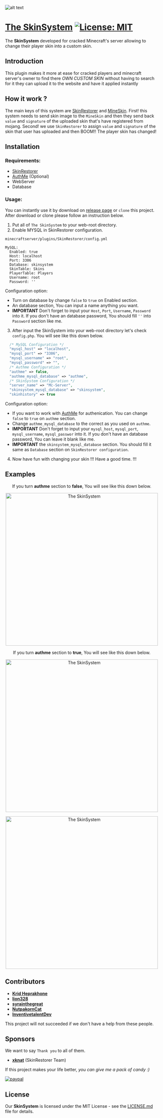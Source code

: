 ![alt text](https://i.imgur.com/pjuawRU.jpg "banner")
# [The SkinSystem](https://github.com/riflowth/SkinSystem) [![License: MIT](https://img.shields.io/badge/License-MIT-green.svg)](https://opensource.org/licenses/MIT)
The **SkinSystem** developed for cracked Minecraft's server allowing to change their player skin into a custom skin.

## Introduction
This plugin makes it more at ease for cracked players and minecraft server's owner to find there *OWN CUSTOM SKIN* without having to search for it they can upload it to the website and have it applied instantly

## How it work ?
The main keys of this system are [SkinRestorer](https://www.spigotmc.org/resources/skinsrestorer.2124/) and [MineSkin](https://mineskin.org/). First! this system needs to send skin image to the `MineSkin` and then they send back `value` and `signature` of the uploaded skin that's have registered from mojang. Second! we use `SkinRestorer` to assign `value` and `signature` of the skin that user has uploaded and then BOOM!! The player skin has changed!

## Installation
### Requirements:
- [SkinRestorer](https://www.spigotmc.org/resources/skinsrestorer.2124/)
- [AuthMe](https://www.spigotmc.org/resources/authmereloaded.6269/) (Optional)
- WebServer
- Database

### Usage:
You can instantly use it by download on [release page](https://github.com/riflowth/SkinSystem/releases) or `clone` this project. After download or clone please follow an instruction below.

1. Put all of `The SkinSystem` to your web-root directory. 
2. Enable MYSQL in SkinRestorer configuration.
```
minecraftserver/plugins/SkinRestorer/config.yml
```
```YML
MySQL:
  Enabled: true
  Host: localhost
  Port: 3306
  Database: skinsystem
  SkinTable: Skins
  PlayerTable: Players
  Username: root
  Password: ''
```
Configuration option:
* Turn on database by change `false` to `true` on Enabled section.
* An database section, You can input a name anything you want.
* **IMPORTANT** Don't forget to input your `Host`, `Port`, `Username`, `Password` into it. If you don't have an database password, You should fill `''` into `Password` section like me.
3. After input the SkinSystem into your web-root directory let's check `config.php`. You will see like this down below.
```PHP
  /* MySQL Configuration */
  "mysql_host" => "localhost",
  "mysql_port" => "3306",
  "mysql_username" => "root",
  "mysql_password" => "",
  /* Authme Configuration */
  "authme" => false,
  "authme_mysql_database" => "authme",
  /* SkinSystem Configuration */
  "server_name" => "Mc-Server",
  "skinsystem_mysql_database" => "skinsystem",
  "skinhistory" => true
```
Configuration option:
* If you want to work with [AuthMe](https://www.spigotmc.org/resources/authmereloaded.6269/) for authenication. You can change `false` to `true` on `authme` section.
* Change `authme_mysql_database` to the correct as you used on `authme`.
* **IMPORTANT** Don't forget to input your `mysql_host`, `mysql_port`, `mysql_username`, `mysql_passwor` into it. If you don't have an database password, You can leave it blank like me.
* **IMPORTANT** the `skinsystem_mysql_database` section. You should fill it same as `Database` section on `SkinRestorer configuration`.
4. Now have fun with changing your skin !!! Have a good time. !!!

## Examples
<p align="center">If you turn <b>authme</b> section to <b>false</b>, You will see like this down below.</p>
<p align="center">
  <img src="https://i.imgur.com/MBcVRK9.jpg" width="500" title="The SkinSystem">
</p>
<p align="center">If you turn <b>authme</b> section to <b>true</b>, You will see like this down below.</p>
<p align="center">
  <img src="https://i.imgur.com/MSsrweF.jpg" width="500" title="The SkinSystem">
</p>
<p align="center">
  <img src="https://i.imgur.com/33Gkqi4.jpg" width="500" title="The SkinSystem">
</p>

## Contributors
- **[Krid Heprakhone](https://www.facebook.com/ohm.krid)**
- **[lion328](https://github.com/lion328)**
- **[syrainthegreat](http://www.facebook.com/jamespassaxz)**
- **[NutpakornCat](https://github.com/nutpakorn-cat)**
- **[InventivetalentDev](https://github.com/InventivetalentDev)**

This project will not succeeded if we don't have a help from these people.

## Sponsors
We want to say `Thank you` to all of them.

- **[xknat](https://github.com/xknat)** (SkinRestorer Team)

If this project makes your life better, *you can give me a pack of candy :)* 

[![paypal](https://www.paypalobjects.com/en_US/i/btn/btn_donateCC_LG.gif)](https://www.paypal.me/wheprakhone)

## License
Our **SkinSystem** is licensed under the MIT License - see the [LICENSE.md](https://github.com/riflowth/SkinSystem/blob/master/LICENSE) file for details.
